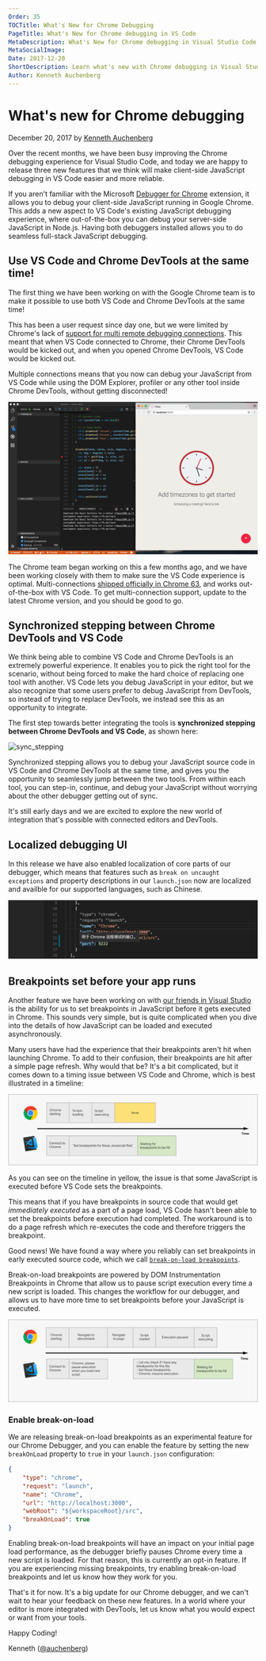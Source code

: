 ```yaml
---
Order: 35
TOCTitle: What's New for Chrome Debugging
PageTitle: What's New for Chrome debugging in VS Code
MetaDescription: What's New for Chrome debugging in Visual Studio Code
MetaSocialImage:
Date: 2017-12-20
ShortDescription: Learn what's new with Chrome debugging in Visual Studio Code
Author: Kenneth Auchenberg
---
```

# What's new for Chrome debugging

December 20, 2017 by [Kenneth Auchenberg](https://twitter.com/auchenberg)

Over the recent months, we have been busy improving the Chrome debugging experience for Visual Studio Code, and today we are happy to release three new features that we think will make client-side JavaScript debugging in VS Code easier and more reliable.

If you aren't familiar with the Microsoft [Debugger for Chrome](https://marketplace.visualstudio.com/items?itemName=msjsdiag.debugger-for-chrome) extension, it allows you to debug your client-side JavaScript running in Google Chrome. This adds a new aspect to VS Code's existing JavaScript debugging experience, where out-of-the-box you can debug your server-side JavaScript in Node.js. Having both debuggers installed allows you to do seamless full-stack JavaScript debugging.

## Use VS Code and Chrome DevTools at the same time!

The first thing we have been working on with the Google Chrome team is to make it possible to use both VS Code and Chrome DevTools at the same time!

This has been a user request since day one, but we were limited by Chrome's lack of [support for multi remote debugging connections](https://bugs.chromium.org/p/chromium/issues/detail?id=129539). This meant that when VS Code connected to Chrome, their Chrome DevTools would be kicked out, and when you opened Chrome DevTools, VS Code would be kicked out.

Multiple connections means that you now can debug your JavaScript from VS Code while using the DOM Explorer, profiler or any other tool inside Chrome DevTools, without getting disconnected!

![chrome_code](code_chrome_devtools.gif)

The Chrome team began working on this a few months ago, and we have been working closely with them to make sure the VS Code experience is optimal. Multi-connections [shipped officially in Chrome 63](https://developers.google.com/web/updates/2017/10/devtools-release-notes#multi-client), and works out-of-the-box with VS Code. To get multi-connection support, update to the latest Chrome version, and you should be good to go.

## Synchronized stepping between Chrome DevTools and VS Code

We think being able to combine VS Code and Chrome DevTools is an extremely powerful experience. It enables you to pick the right tool for the scenario, without being forced to make the hard choice of replacing one tool with another. VS Code lets you debug JavaScript in your editor, but we also recognize that some users prefer to debug JavaScript from DevTools, so instead of trying to replace DevTools, we instead see this as an opportunity to integrate.

The first step towards better integrating the tools is **synchronized stepping between Chrome DevTools and VS Code**, as shown here:

![sync_stepping](sync_stepping.gif)

Synchronized stepping allows you to debug your JavaScript source code in VS Code and Chrome DevTools at the same time, and gives you the opportunity to seamlessly jump between the two tools. From within each tool, you can step-in, continue, and debug your JavaScript without worrying about the other debugger getting out of sync.

It's still early days and we are excited to explore the new world of integration that's possible with connected editors and DevTools.

## Localized debugging UI
In this release we have also enabled localization of core parts of our debugger, which means that features such as `break on uncaught exceptions` and property descriptions in our `launch.json` now are localized and availble for our supported languages, such as Chinese.

![locale1](locale1.png)

## Breakpoints set before your app runs

Another feature we have been working on with [our friends in Visual Studio](https://github.com/Microsoft/vscode-chrome-debug-core/pull/241) is the ability for us to set breakpoints in JavaScript before it gets executed in Chrome. This sounds very simple, but is quite complicated when you dive into the details of how JavaScript can be loaded and executed asynchronously.

Many users have had the experience that their breakpoints aren't hit when launching Chrome. To add to their confusion, their breakpoints are hit after a simple page refresh. Why would that be? It's a bit complicated, but it comes down to a timing issue between VS Code and Chrome, which is best illustrated in a timeline:

![](break_on_load_before.png)

As you can see on the timeline in yellow, the issue is that some JavaScript is executed before VS Code sets the breakpoints.

This means that if you have breakpoints in source code that would get *immediately executed* as a part of a page load, VS Code hasn't been able to set the breakpoints before execution had completed. The workaround is to do a page refresh which re-executes the code and therefore triggers the breakpoint.

Good news! We have found a way where you reliably can set breakpoints in early executed source code, which we call [`break-on-load breakpoints`](https://github.com/Microsoft/vscode-chrome-debug/issues/445).

Break-on-load breakpoints are powered by DOM Instrumentation Breakpoints in Chrome that allow us to pause script execution every time a new script is loaded. This changes the workflow for our debugger, and allows us to have more time to set breakpoints before your JavaScript is executed.

![](break_on_load_after.png)

### Enable break-on-load

We are releasing break-on-load breakpoints as an experimental feature for our Chrome Debugger, and you can enable the feature by setting the new `breakOnLoad` property to `true` in your `launch.json` configuration:

```json
{
    "type": "chrome",
    "request": "launch",
    "name": "Chrome",
    "url": "http://localhost:3000",
    "webRoot": "${workspaceRoot}/src",
    "breakOnLoad": true
}
```

Enabling break-on-load breakpoints will have an impact on your initial page load performance, as the debugger briefly pauses Chrome every time a new script is loaded. For that reason, this is currently an opt-in feature. If you are experiencing missing breakpoints, try enabling break-on-load breakpoints and let us know how they work for you.


That's it for now. It's a big update for our Chrome debugger, and we can't wait to hear your feedback on these new features. In a world where your editor is more integrated with DevTools, let us know what you would expect or want from your tools.

Happy Coding!

Kenneth ([@auchenberg](https://twitter.com/auchenberg))
